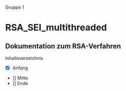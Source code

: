 Gruppe 1
# **RSA_SEI_multithreaded**

## Dokumentation zum RSA-Verfahren
Inhaltsverzeichnis
* [X] Anfang
* [] Mitte
* [] Ende
